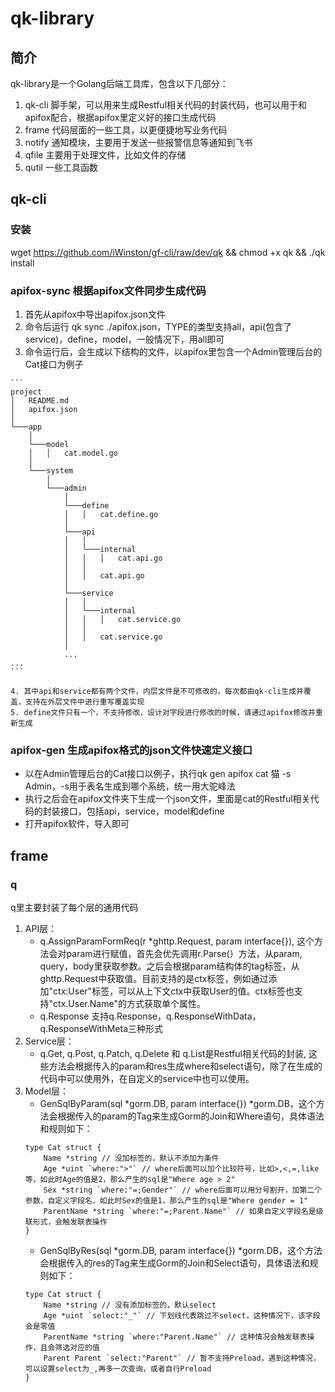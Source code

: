 # qk-library

## 简介
qk-library是一个Golang后端工具库，包含以下几部分：
1. qk-cli 脚手架，可以用来生成Restful相关代码的封装代码，也可以用于和apifox配合，根据apifox里定义好的接口生成代码
2. frame 代码层面的一些工具，以更便捷地写业务代码
3. notify 通知模块，主要用于发送一些报警信息等通知到飞书
4. qfile 主要用于处理文件，比如文件的存储
5. qutil 一些工具函数

   
## qk-cli
### 安装
   wget https://github.com/iWinston/gf-cli/raw/dev/qk && chmod +x qk && ./qk install

### apifox-sync 根据apifox文件同步生成代码
   1. 首先从apifox中导出apifox.json文件
   2. 命令后运行 qk sync <TYPE> ./apifox.json，TYPE的类型支持all，api(包含了service)，define，model，一般情况下，用all即可
   3. 命令运行后，会生成以下结构的文件，以apifox里包含一个Admin管理后台的Cat接口为例子

    ```
    project
    │   README.md
    │   apifox.json   
    │
    └───app
        │
        └───model
        │   │   cat.model.go
        │
        └───system
            │   
            └───admin
                │
                └───define
                │   │   cat.define.go
                │
                └───api
                │   │  
                │   └───internal
                │   │   │   cat.api.go
                │   │   
                │   │   cat.api.go    
                │
                └───service
                │   │  
                │   └───internal
                │   │   │   cat.service.go
                │   │   
                │   │   cat.service.go
                │
                ...
    ...
    ```

    4. 其中api和service都有两个文件，内层文件是不可修改的，每次都由qk-cli生成并覆盖，支持在外层文件中进行重写覆盖实现
    5. define文件只有一个，不支持修改，设计对字段进行修改的时候，请通过apifox修改并重新生成

### apifox-gen 生成apifox格式的json文件快速定义接口
   - 以在Admin管理后台的Cat接口以例子，执行qk gen apifox cat 猫 -s Admin，-s用于表名生成到哪个系统，统一用大驼峰法
   - 执行之后会在apifox文件夹下生成一个json文件，里面是cat的Restful相关代码的封装接口，包括api，service，model和define
   - 打开apifox软件，导入即可
  
## frame

### q
q里主要封装了每个层的通用代码
1. API层：
   - q.AssignParamFormReq(r *ghttp.Request, param interface{}), 这个方法会对param进行赋值，首先会优先调用r.Parse(）方法，从param, query，body里获取参数。之后会根据param结构体的tag标签，从ghttp.Request中获取值。目前支持的是ctx标签，例如通过添加"ctx:User"标签，可以从上下文ctx中获取User的值。ctx标签也支持"ctx.User.Name"的方式获取单个属性。
   - q.Response
    支持q.Response，q.ResponseWithData，q.ResponseWithMeta三种形式
2. Service层：
   - q.Get, q.Post, q.Patch, q.Delete 和 q.List是Restful相关代码的封装, 这些方法会根据传入的param和res生成where和select语句，除了在生成的代码中可以使用外，在自定义的service中也可以使用。
3. Model层：
   - GenSqlByParam(sql *gorm.DB, param interface{}) *gorm.DB，这个方法会根据传入的param的Tag来生成Gorm的Join和Where语句，具体语法和规则如下：
    ```
    type Cat struct {
        Name *string // 没加标签的，默认不添加为条件
        Age *uint `where:">"` // where后面可以加个比较符号，比如>,<,=,like等，如此时Age的值是2，那么产生的sql是"Where age > 2"
        Sex *string `where:"=;Gender"` // where后面可以用分号割开，加第二个参数，自定义字段名，如此时Sex的值是1，那么产生的sql是"Where gender = 1"
        ParentName *string `where:"=;Parent.Name"` // 如果自定义字段名是级联形式，会触发联表操作
    }
    ```
    - GenSqlByRes(sql *gorm.DB, param interface{}) *gorm.DB，这个方法会根据传入的res的Tag来生成Gorm的Join和Select语句，具体语法和规则如下：
    ```
    type Cat struct {
        Name *string // 没有添加标签的，默认select
        Age *uint `select:"_"` // 下划线代表跳过不select，这种情况下，该字段会是零值
        ParentName *string `where:"Parent.Name"` // 这种情况会触发联表操作，且会筛选对应的值
        Parent Parent `select:"Parent"` // 暂不支持Preload，遇到这种情况，可以设置select为_,再多一次查询，或者自行Preload
    }
    ```
